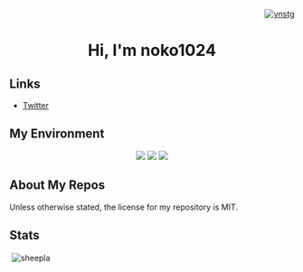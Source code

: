 <p align="right">
<a href="https://twitter.com/ynstg" target="blank">
    <img src="https://img.shields.io/twitter/follow/ynstg?logo=twitter&style=flat-square" alt="ynstg" />
</a>
</p>

<h1 align="center">Hi, I'm noko1024</h1>

## Links

- [Twitter](https://twitter.com/ynstg)

## My Environment

<p align="center"><img src="https://img.shields.io/static/v1?label=OS&message=Windows/macOS&color=9cf&style=flat-square"/> <img src="https://img.shields.io/static/v1?label=Editor&message=VSCode&color=blue&style=flat-square"/> <img src="https://img.shields.io/static/v1?label=Browser&message=Firefox/Google%20Chrome/Vivaldi&color=informational&style=flat-square"/></p>

## About My Repos

Unless otherwise stated, the license for my repository is MIT.

## Stats

<p>&nbsp;<img align="center" src="https://github-readme-stats.vercel.app/api?username=noko1024&show_icons=true&locale=en&layout=compact&hide_border=true&theme=nord&show_icons=ture&bg_color=161821&icon_color=e2a478&text_color=abb0c9&title_color=444b71&count_private=ture" alt="sheepla" href="https://github.com/noko1024" /></p>
